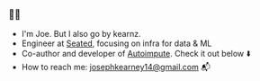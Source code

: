 ### 👋👋

- I'm Joe. But I also go by kearnz.
- Engineer at [Seated](https://www.seatedapp.io/), focusing on infra for data & ML
- Co-author and developer of [Autoimpute](https://autoimpute.readthedocs.io/en/latest/). Check it out below :arrow_down:	
- How to reach me: josephkearney14@gmail.com :mailbox_with_mail:

